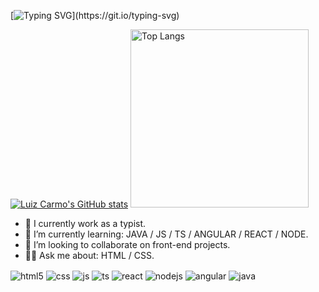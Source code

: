 <!-- Hello world! -->
[![Typing SVG](https://readme-typing-svg.demolab.com?font=Fira+Code&size=18&pause=1000&color=04F7C4&width=768&lines=Hello+world!;My+name+is+Luiz+and+i'm+35+yo.;Actualy+i'm+in+carrer+transition+to+Front-end+developer.)](https://git.io/typing-svg)

<!-- GitHub Stats-->
[![Luiz Carmo's GitHub stats](https://github-readme-stats.vercel.app/api?username=luizcarmoo&show_icons=true&theme=dark)](https://github.com/luizcarmoo/github-readme-stats)
    <a href="https://github.com/luizcarmoo/github-readme-stats">
      <img src="https://github-readme-stats.vercel.app/api/top-langs/?username=luizcarmoo&langs_count=8&theme=dark" alt="Top Langs" width="285px"/>
    </a>

<!-- About -->
- 🔭 I currently work as a typist.
- 🌱 I’m currently learning: JAVA / JS / TS / ANGULAR / REACT / NODE.
- 👯 I’m looking to collaborate on front-end projects.
- 🐱‍👤 Ask me about: HTML / CSS.


<!-- Social buttons 
<a href="https://linkedin.com/in/luizcarmo">
  <img src="https://img.shields.io/badge/LinkedIn-0077B5?style=for-the-badge&logo=linkedin&logoColor=white">
</a>
<a href="mailto:luiz.pcarmo@gmail.com">
  <img src="https://img.shields.io/badge/Gmail-D14836?style=for-the-badge&logo=gmail&logoColor=white"/>
</a>
<a href="https://instagram.com/luizcarmoo">
  <img src="https://img.shields.io/badge/Instagram-E4405F?style=for-the-badge&logo=instagram&logoColor=white">
</a>
-->

<!-- Skill badge -->
<div style="display: inline_block">
  <img align="center" alt="html5" src="https://img.shields.io/badge/HTML5-E34F26?style=for-the-badge&logo=html5&logoColor=white" />
  <img align="center" alt="css" src="https://img.shields.io/badge/CSS3-1572B6?style=for-the-badge&logo=css3&logoColor=white" />
  <img align="center" alt="js" src="https://img.shields.io/badge/JavaScript-F7DF1E?style=for-the-badge&logo=javascript&logoColor=black" />
  <img align="center" alt="ts" src="https://img.shields.io/badge/TypeScript-007ACC?style=for-the-badge&logo=typescript&logoColor=white" />
  <img align="center" alt="react" src="https://img.shields.io/badge/React-20232A?style=for-the-badge&logo=react&logoColor=61DAFB" />
  <img align="center" alt="nodejs" src="https://img.shields.io/badge/Node.js-43853D?style=for-the-badge&logo=node.js&logoColor=white" />  
  <img align="center" alt="angular" src="https://res.cloudinary.com/practicaldev/image/fetch/s--j7m3BVuu--/c_limit%2Cf_auto%2Cfl_progressive%2Cq_auto%2Cw_880/https://img.shields.io/badge/Angular-DD0031%3Flogo%3Dangular%26logoColor%3Dwhite%26style%3Dfor-the-badge">
  <img align="center" alt="java" src="https://img.shields.io/badge/java-%23ED8B00.svg?style=for-the-badge&logo=openjdk&logoColor=white"/>
</div><br/>
